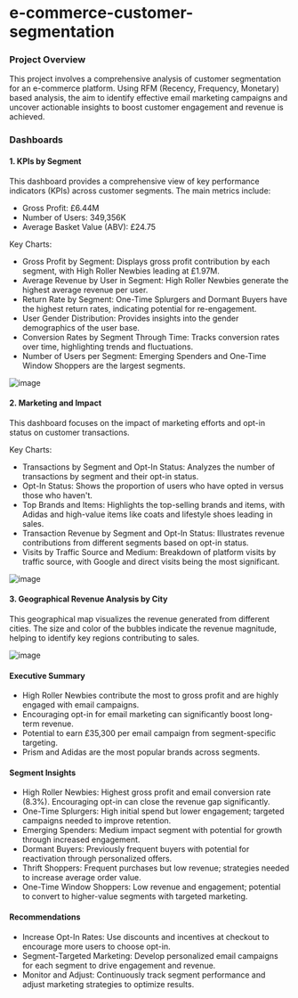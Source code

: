 # e-commerce-customer-segmentation

### Project Overview
This project involves a comprehensive analysis of customer segmentation for an e-commerce platform. Using RFM (Recency, Frequency, Monetary) based analysis, the aim to identify effective email marketing campaigns and uncover actionable insights to boost customer engagement and revenue is achieved.


### Dashboards
#### 1. KPIs by Segment
This dashboard provides a comprehensive view of key performance indicators (KPIs) across customer segments. The main metrics include:

- Gross Profit: £6.44M
- Number of Users: 349,356K
- Average Basket Value (ABV): £24.75

Key Charts:

- Gross Profit by Segment: Displays gross profit contribution by each segment, with High Roller Newbies leading at £1.97M.
- Average Revenue by User in Segment: High Roller Newbies generate the highest average revenue per user.
- Return Rate by Segment: One-Time Splurgers and Dormant Buyers have the highest return rates, indicating potential for re-engagement.
- User Gender Distribution: Provides insights into the gender demographics of the user base.
- Conversion Rates by Segment Through Time: Tracks conversion rates over time, highlighting trends and fluctuations.
- Number of Users per Segment: Emerging Spenders and One-Time Window Shoppers are the largest segments.

![image](https://github.com/user-attachments/assets/399fbb97-67ff-48c0-9110-7136e9723752)


#### 2. Marketing and Impact
This dashboard focuses on the impact of marketing efforts and opt-in status on customer transactions.

Key Charts:

- Transactions by Segment and Opt-In Status: Analyzes the number of transactions by segment and their opt-in status.
- Opt-In Status: Shows the proportion of users who have opted in versus those who haven't.
- Top Brands and Items: Highlights the top-selling brands and items, with Adidas and high-value items like coats and lifestyle shoes leading in sales.
- Transaction Revenue by Segment and Opt-In Status: Illustrates revenue contributions from different segments based on opt-in status.
- Visits by Traffic Source and Medium: Breakdown of platform visits by traffic source, with Google and direct visits being the most significant.

![image](https://github.com/user-attachments/assets/dd4d1a50-c2fa-4610-b7f4-e3d89bc6e5d6)

#### 3. Geographical Revenue Analysis by City
This geographical map visualizes the revenue generated from different cities. The size and color of the bubbles indicate the revenue magnitude, helping to identify key regions contributing to sales.

![image](https://github.com/user-attachments/assets/28776445-2c03-427e-a2ce-b043e08d3bc2)

#### Executive Summary
- High Roller Newbies contribute the most to gross profit and are highly engaged with email campaigns.
- Encouraging opt-in for email marketing can significantly boost long-term revenue.
- Potential to earn £35,300 per email campaign from segment-specific targeting.
- Prism and Adidas are the most popular brands across segments.

#### Segment Insights
- High Roller Newbies: Highest gross profit and email conversion rate (8.3%). Encouraging opt-in can close the revenue gap significantly.
- One-Time Splurgers: High initial spend but lower engagement; targeted campaigns needed to improve retention.
- Emerging Spenders: Medium impact segment with potential for growth through increased engagement.
- Dormant Buyers: Previously frequent buyers with potential for reactivation through personalized offers.
- Thrift Shoppers: Frequent purchases but low revenue; strategies needed to increase average order value.
- One-Time Window Shoppers: Low revenue and engagement; potential to convert to higher-value segments with targeted marketing.

#### Recommendations
- Increase Opt-In Rates: Use discounts and incentives at checkout to encourage more users to choose opt-in.
- Segment-Targeted Marketing: Develop personalized email campaigns for each segment to drive engagement and revenue.
- Monitor and Adjust: Continuously track segment performance and adjust marketing strategies to optimize results.
